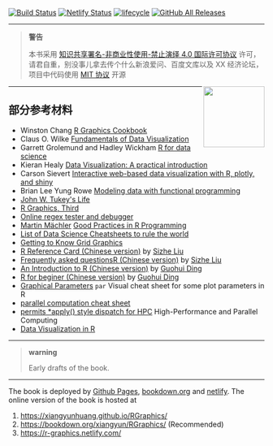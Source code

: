 [![Build Status](https://travis-ci.com/XiangyunHuang/RGraphics.svg?token=JzZLZhzXpgpzucseAyh4&branch=master)](https://travis-ci.com/XiangyunHuang/RGraphics) [![Netlify Status](https://api.netlify.com/api/v1/badges/6c069b09-a414-40f9-a0cf-3921fa547f28/deploy-status)](https://app.netlify.com/sites/r-graphics/deploys) [![lifecycle](https://img.shields.io/badge/lifecycle-experimental-orange.svg)](https://www.tidyverse.org/lifecycle/#experimental) [![GitHub All Releases](https://img.shields.io/github/downloads/XiangyunHuang/RGraphics/total.svg)](https://github.com/XiangyunHuang/RGraphics)

---

> **警告**
>
> 本书采用 [知识共享署名-非商业性使用-禁止演绎 4.0 国际许可协议](https://creativecommons.org/licenses/by-nc-nd/4.0/) 许可，请君自重，别没事儿拿去传个什么新浪爱问、百度文库以及 XX 经济论坛，项目中代码使用 [MIT 协议](https://github.com/XiangyunHuang/RGraphics/blob/master/LICENSE) 开源

<img src="figures/by-nc-nd.png" width="120" align="right" />

---

## 部分参考材料

- Winston Chang [R Graphics Cookbook](https://r-graphics.org/)
- Claus O. Wilke [Fundamentals of Data Visualization](https://serialmentor.com/dataviz/)
- Garrett Grolemund and Hadley Wickham [R for data science](https://r4ds.had.co.nz/)
- Kieran Healy [Data Visualization: A practical introduction](https://socviz.co/)
- Carson Sievert [Interactive web-based data visualization with R, plotly, and shiny](https://plotly-r.com/)
- Brian Lee Yung Rowe [Modeling data with functional programming](https://cartesianfaith.files.wordpress.com/2015/12/rowe-modeling-data-with-functional-programming-in-r.pdf)
- [John W. Tukey's Life](https://www.ams.org/notices/200202/fea-tukey.pdf)
- [R Graphics, Third](https://www.stat.auckland.ac.nz/~paul/RG3e/)
- [Online regex tester and debugger](https://regex101.com/)
- [Martin Mächler](https://github.com/mmaechler) [Good Practices in R Programming](https://stat.ethz.ch/Teaching/maechler/R/useR_2014/Maechler-2014-pr.pdf) 
- [List of Data Science Cheatsheets to rule the world](https://github.com/FavioVazquez/ds-cheatsheets#r)
- [Getting to Know Grid Graphics](https://www.stat.auckland.ac.nz/~paul/useR2015-grid/)
- [R Reference Card (Chinese version)](https://github.com/sunbjt/r_reference) by [Sizhe Liu](https://www.bjt.name/)
- [Frequently asked questionsR (Chinese version)](https://cran.r-project.org/doc/contrib/Liu-FAQ.pdf) by [Sizhe Liu](https://www.bjt.name/)
- [An Introduction to R (Chinese version)](https://github.com/DingGuohui/R-intro-cn) by [Guohui Ding](https://github.com/DingGuohui)
- [R for beginer (Chinese version)](https://github.com/DingGuohui/R-for-beginer) by [Guohui Ding](https://github.com/DingGuohui)
- [Graphical Parameters](https://tech.hohoweiya.xyz/R/r-graphical-parameters-cheatsheet.pdf) `par` Visual cheat sheet for some plot parameters in R
- [parallel computation cheat sheet](https://github.com/rstudio/cheatsheets/raw/master/parallel_computation.pdf)
- [permits *apply() style dispatch for HPC](https://prs.ism.ac.jp/~nakama/Rhpc/Documents/Rhpc_0.15-177.pdf) High-Performance and Parallel Computing
- [Data Visualization in R](http://datavis.ca/courses/RGraphics/)

---

> **warning**
> 
> Early drafts of the book.

---

The book is deployed by [Github Pages](https://pages.github.com/), [bookdown.org](https://bookdown.org) and [netlify](https://www.netlify.com). The online version of the book is hosted at

1. <https://xiangyunhuang.github.io/RGraphics/>
1. <https://bookdown.org/xiangyun/RGraphics/> (Recommended)
1. <https://r-graphics.netlify.com/>
